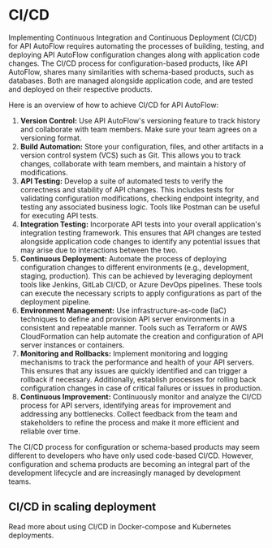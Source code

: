 # CI/CD

Implementing Continuous Integration and Continuous Deployment (CI/CD) for API AutoFlow requires automating the processes of building, testing, and deploying API AutoFlow configuration changes along with application code changes. The CI/CD process for configuration-based products, like API AutoFlow, shares many similarities with schema-based products, such as databases. Both are managed alongside application code, and are tested and deployed on their respective products.

Here is an overview of how to achieve CI/CD for API AutoFlow:

1. **Version Control:** Use API AutoFlow's versioning feature to track history and collaborate with team members.  Make sure your team agrees on a versioning format.
2. **Build Automation:** Store your configuration, files, and other artifacts in a version control system (VCS) such as Git. This allows you to track changes, collaborate with team members, and maintain a history of modifications.
3. **API Testing:** Develop a suite of automated tests to verify the correctness and stability of API changes. This includes tests for validating configuration modifications, checking endpoint integrity, and testing any associated business logic. Tools like Postman can be useful for executing API tests.
4. **Integration Testing:** Incorporate API tests into your overall application's integration testing framework. This ensures that API changes are tested alongside application code changes to identify any potential issues that may arise due to interactions between the two.
5. **Continuous Deployment:** Automate the process of deploying configuration changes to different environments (e.g., development, staging, production). This can be achieved by leveraging deployment tools like Jenkins, GitLab CI/CD, or Azure DevOps pipelines. These tools can execute the necessary scripts to apply configurations as part of the deployment pipeline.
6. **Environment Management:** Use infrastructure-as-code (IaC) techniques to define and provision API server environments in a consistent and repeatable manner. Tools such as Terraform or AWS CloudFormation can help automate the creation and configuration of API server instances or containers.
7. **Monitoring and Rollbacks:** Implement monitoring and logging mechanisms to track the performance and health of your API servers. This ensures that any issues are quickly identified and can trigger a rollback if necessary. Additionally, establish processes for rolling back configuration changes in case of critical failures or issues in production.
8. **Continuous Improvement:** Continuously monitor and analyze the CI/CD process for API servers, identifying areas for improvement and addressing any bottlenecks. Collect feedback from the team and stakeholders to refine the process and make it more efficient and reliable over time.

 

The CI/CD process for configuration or schema-based products may seem different to developers who have only used code-based CI/CD. However, configuration and schema products are becoming an integral part of the development lifecycle and are increasingly managed by development teams.

## CI/CD in scaling deployment

Read more about using CI/CD in Docker-compose and Kubernetes deployments.